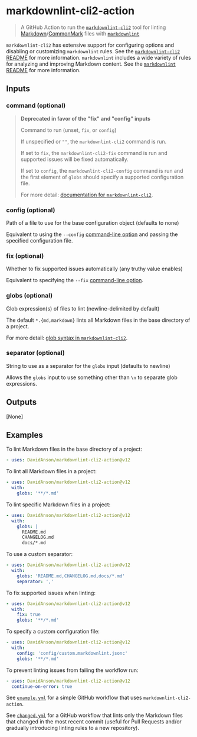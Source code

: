 # markdownlint-cli2-action

> A GitHub Action to run the [`markdownlint-cli2`][markdownlint-cli2] tool for
linting [Markdown][markdown]/[CommonMark][commonmark] files with
[`markdownlint`][markdownlint]

`markdownlint-cli2` has extensive support for configuring options and disabling
or customizing `markdownlint` rules. See the
[`markdownlint-cli2` README][markdownlint-cli2] for more information.
`markdownlint` includes a wide variety of rules for analyzing and improving
Markdown content. See the [`markdownlint` README][markdownlint] for more
information.

## Inputs

### command (optional)

> **Deprecated in favor of the "fix" and "config" inputs**
>
> Command to run (unset, `fix`, or `config`)
>
> If unspecified or `""`, the `markdownlint-cli2` command is run.
>
> If set to `fix`, the `markdownlint-cli2-fix` command is run and supported
> issues will be fixed automatically.
>
> If set to `config`, the `markdownlint-cli2-config` command is run and the
> first element of `globs` should specify a supported configuration file.
>
> For more detail: [documentation for `markdownlint-cli2`][command-line].

### config (optional)

Path of a file to use for the base configuration object (defaults to none)

Equivalent to using the `--config` [command-line option][command-line] and
passing the specified configuration file.

### fix (optional)

Whether to fix supported issues automatically (any truthy value enables)

Equivalent to specifying the `--fix` [command-line option][command-line].

### globs (optional)

Glob expression(s) of files to lint (newline-delimited by default)

The default `*.{md,markdown}` lints all Markdown files in the base directory of
a project.

For more detail: [glob syntax in `markdownlint-cli2`][glob-syntax].

### separator (optional)

String to use as a separator for the `globs` input (defaults to newline)

Allows the `globs` input to use something other than `\n` to separate glob
expressions.

## Outputs

[None]

## Examples

To lint Markdown files in the base directory of a project:

```yaml
- uses: DavidAnson/markdownlint-cli2-action@v12
```

To lint all Markdown files in a project:

```yaml
- uses: DavidAnson/markdownlint-cli2-action@v12
  with:
    globs: '**/*.md'
```

To lint specific Markdown files in a project:

```yaml
- uses: DavidAnson/markdownlint-cli2-action@v12
  with:
    globs: |
      README.md
      CHANGELOG.md
      docs/*.md
```

To use a custom separator:

```yaml
- uses: DavidAnson/markdownlint-cli2-action@v12
  with:
    globs: 'README.md,CHANGELOG.md,docs/*.md'
    separator: ','
```

To fix supported issues when linting:

```yaml
- uses: DavidAnson/markdownlint-cli2-action@v12
  with:
    fix: true
    globs: '**/*.md'
```

To specify a custom configuration file:

```yaml
- uses: DavidAnson/markdownlint-cli2-action@v12
  with:
    config: 'config/custom.markdownlint.jsonc'
    globs: '**/*.md'
```

To prevent linting issues from failing the workflow run:

```yaml
- uses: DavidAnson/markdownlint-cli2-action@v12
  continue-on-error: true
```

See [`example.yml`][example-yml] for a simple GitHub workflow that uses
`markdownlint-cli2-action`.

See [`changed.yml`][changed-yml] for a GitHub workflow that lints only the
Markdown files that changed in the most recent commit (useful for Pull Requests
and/or gradually introducing linting rules to a new repository).

[changed-yml]: .github/workflows/changed.yml
[command-line]: https://github.com/DavidAnson/markdownlint-cli2#command-line
[commonmark]: https://commonmark.org/
[example-yml]: .github/workflows/example.yml
[glob-syntax]: https://github.com/DavidAnson/markdownlint-cli2#use
[markdown]: https://wikipedia.org/wiki/Markdown
[markdownlint]: https://github.com/DavidAnson/markdownlint
[markdownlint-cli2]: https://github.com/DavidAnson/markdownlint-cli2
